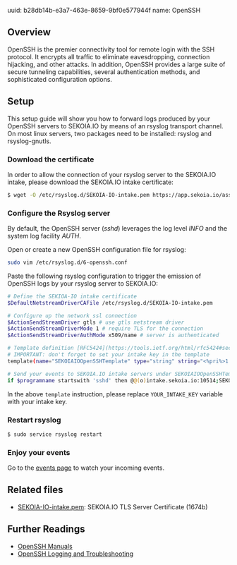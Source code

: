 uuid: b28db14b-e3a7-463e-8659-9bf0e577944f
name: OpenSSH

## Overview
OpenSSH is the premier connectivity tool for remote login with the SSH protocol. It encrypts all traffic to eliminate eavesdropping, connection hijacking, and other attacks. In addition, OpenSSH provides a large suite of secure tunneling capabilities, several authentication methods, and sophisticated configuration options.

## Setup
This setup guide will show you how to forward logs produced by your OpenSSH servers to SEKOIA.IO by means of an rsyslog transport channel.
On most linux servers, two packages need to be installed: rsyslog and rsyslog-gnutls.

### Download the certificate
In order to allow the connection of your rsyslog server to the SEKOIA.IO intake, please download the SEKOIA.IO intake certificate:

```bash
$ wget -O /etc/rsyslog.d/SEKOIA-IO-intake.pem https://app.sekoia.io/assets/files/SEKOIA-IO-intake.pem
```

### Configure the Rsyslog server
By default, the OpenSSH server (*sshd*) leverages the log level *INFO* and the system log facility *AUTH*.

Open or create a new OpenSSH configuration file for rsyslog:
```bash
sudo vim /etc/rsyslog.d/6-openssh.conf
```

Paste the following rsyslog configuration to trigger the emission of OpenSSH logs by your rsyslog server to SEKOIA.IO:
```bash
# Define the SEKIOA-IO intake certificate
$DefaultNetstreamDriverCAFile /etc/rsyslog.d/SEKOIA-IO-intake.pem

# Configure up the network ssl connection
$ActionSendStreamDriver gtls # use gtls netstream driver
$ActionSendStreamDriverMode 1 # require TLS for the connection
$ActionSendStreamDriverAuthMode x509/name # server is authenticated

# Template definition [RFC5424](https://tools.ietf.org/html/rfc5424#section-7.2.2)
# IMPORTANT: don't forget to set your intake key in the template
template(name="SEKOIAIOOpenSSHTemplate" type="string" string="<%pri%>1 %timestamp:::date-rfc3339% %hostname% %app-name% %procid% LOG [SEKOIA@53288 intake_key=\"YOUR_INTAKE_KEY\"] %msg%\n")

# Send your events to SEKOIA.IO intake servers under SEKOIAIOOpenSSHTemplate template
if $programname startswith 'sshd' then @@(o)intake.sekoia.io:10514;SEKOIAIOOpenSSHTemplate
```

In the above `template` instruction, please replace `YOUR_INTAKE_KEY` variable with your intake key.

### Restart rsyslog

```bash
$ sudo service rsyslog restart
```

### Enjoy your events
Go to the [events page](https://app.sekoia.io/operations/events) to watch your incoming events.


## Related files
- [SEKOIA-IO-intake.pem](https://app.sekoia.io/assets/files/SEKOIA-IO-intake.pem): SEKOIA.IO TLS Server Certificate (1674b)


## Further Readings

- [OpenSSH Manuals](https://www.openssh.com/manual.html)
- [OpenSSH Logging and Troubleshooting](https://en.wikibooks.org/wiki/OpenSSH/Logging_and_Troubleshooting)

